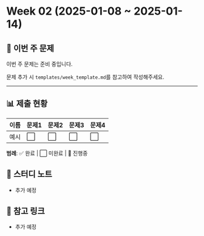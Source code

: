# Week 02 (2025-01-08 ~ 2025-01-14)

## 📌 이번 주 문제

이번 주 문제는 준비 중입니다.

문제 추가 시 `templates/week_template.md`를 참고하여 작성해주세요.

---

## 📊 제출 현황

| 이름 | 문제1 | 문제2 | 문제3 | 문제4 |
|------|-------|-------|-------|-------|
| 예시   | ⬜ | ⬜ | ⬜ | ⬜ |

**범례**: ✅ 완료 | ⬜ 미완료 | 🔄 진행중

## 💬 스터디 노트
- 추가 예정

## 🔗 참고 링크
- 추가 예정
